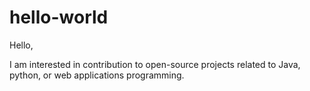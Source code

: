 # hello-world
Hello,

I am interested in contribution to open-source projects related to Java, python, or web applications programming.

